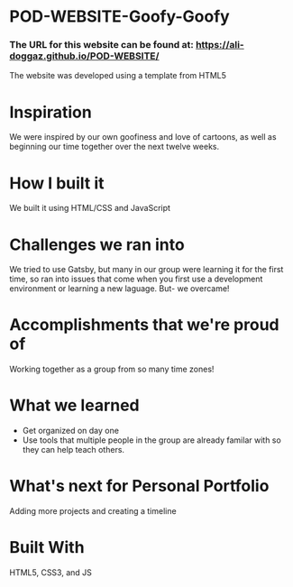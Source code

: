 # POD-WEBSITE-Goofy-Goofy

### The URL for this website can be found at: https://ali-doggaz.github.io/POD-WEBSITE/ ###

The website was developed using a template from HTML5
# Inspiration
We were inspired by our own goofiness and love of cartoons, as well as beginning our time together over the next twelve weeks.

# How I built it
We built it using HTML/CSS and JavaScript

# Challenges we ran into
We tried to use Gatsby, but many in our group were learning it for the first time, so ran into issues that come when you first use a development environment or learning a new laguage. But- we overcame!

# Accomplishments that we're proud of
Working together as a group from so many time zones!

# What we learned
- Get organized on day one
- Use tools that multiple people in the group are already familar with so they can help teach others.

# What's next for Personal Portfolio
Adding more projects and creating a timeline

# Built With
HTML5, CSS3, and JS

